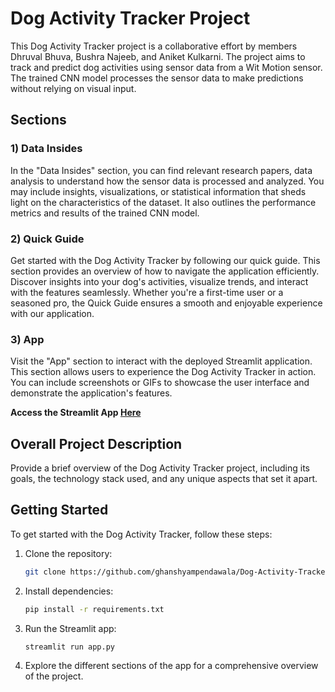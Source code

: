 # Dog Activity Tracker Project

This Dog Activity Tracker project is a collaborative effort by members Dhruval Bhuva, Bushra Najeeb, and Aniket Kulkarni. The project aims to track and predict dog activities using sensor data from a Wit Motion sensor. The trained CNN model processes the sensor data to make predictions without relying on visual input.

## Sections

### 1) Data Insides

In the "Data Insides" section, you can find relevant research papers, data analysis to understand how the sensor data is processed and analyzed. You may include insights, visualizations, or statistical information that sheds light on the characteristics of the dataset. It also outlines the performance metrics and results of the trained CNN model.

### 2) Quick Guide

Get started with the Dog Activity Tracker by following our quick guide. This section provides an overview of how to navigate the application efficiently. Discover insights into your dog's activities, visualize trends, and interact with the features seamlessly. Whether you're a first-time user or a seasoned pro, the Quick Guide ensures a smooth and enjoyable experience with our application.

### 3) App

Visit the "App" section to interact with the deployed Streamlit application. This section allows users to experience the Dog Activity Tracker in action. You can include screenshots or GIFs to showcase the user interface and demonstrate the application's features.

**Access the Streamlit App [Here](https://dog-activity-recognition.streamlit.app/)**

## Overall Project Description

Provide a brief overview of the Dog Activity Tracker project, including its goals, the technology stack used, and any unique aspects that set it apart.

## Getting Started

To get started with the Dog Activity Tracker, follow these steps:

1. Clone the repository:

   ```bash
   git clone https://github.com/ghanshyampendawala/Dog-Activity-Tracker.git

   ```

2. Install dependencies:

   ```bash
   pip install -r requirements.txt
   ```

3. Run the Streamlit app:

   ```bash
   streamlit run app.py
   ```

4. Explore the different sections of the app for a comprehensive overview of the project.
